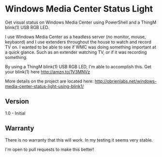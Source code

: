 # Windows Media Center Status Light
Get visual status on Windows Media Center using PowerShell and a ThingM blink(1) USB RGB LED. 

I use Windows Media Center as a headless server (no monitor, mouse, keybaord) and I use extenders throughout the house to watch and record TV on. I wanted to be able to see if WMC was doing something important at a quick glance. Such as an extender watching TV, or if it was recording something. 

By using a ThingM blink(1) USB RGB LED, I'm able to accomplish this. 
Get your blink(1) here http://amzn.to/1V3MNVz

More details on the project are located here: http://obrienlabs.net/windows-media-center-status-light-using-blink1/

## Version
1.0 - Initial

## Warranty

There is no warranty that this will work. In my testing it seems very stable. 

I'm open to pull requests to make this better!
